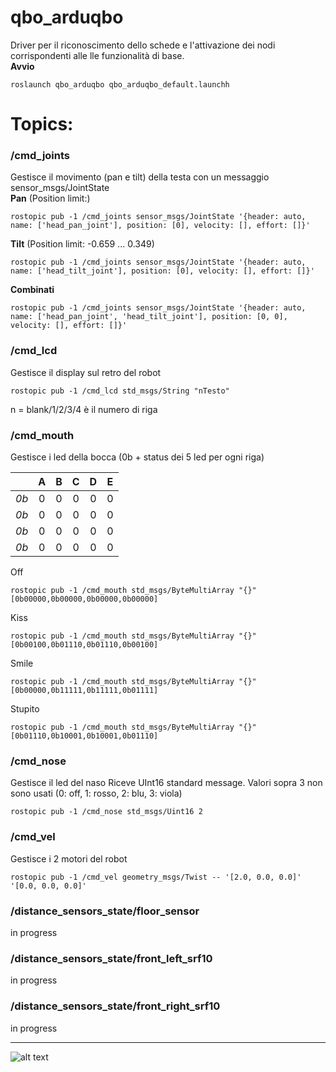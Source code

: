 # qbo_arduqbo       
Driver per il riconoscimento dello schede e l'attivazione dei nodi corrispondenti alle lle funzionalità di base.  
**Avvio**
```
roslaunch qbo_arduqbo qbo_arduqbo_default.launchh
```
# Topics: #
### /cmd_joints
Gestisce il movimento (pan e tilt) della testa con un messaggio sensor_msgs/JointState  
**Pan** (Position limit:)

```
rostopic pub -1 /cmd_joints sensor_msgs/JointState '{header: auto, name: ['head_pan_joint'], position: [0], velocity: [], effort: []}'
```
**Tilt** (Position limit: -0.659 ... 0.349)
```
rostopic pub -1 /cmd_joints sensor_msgs/JointState '{header: auto, name: ['head_tilt_joint'], position: [0], velocity: [], effort: []}'
```
**Combinati**
```
rostopic pub -1 /cmd_joints sensor_msgs/JointState '{header: auto, name: ['head_pan_joint', 'head_tilt_joint'], position: [0, 0], velocity: [], effort: []}'
```
  
### /cmd_lcd
Gestisce il display sul retro del robot

```
rostopic pub -1 /cmd_lcd std_msgs/String "nTesto"
```
n = blank/1/2/3/4 è il numero di riga


### /cmd_mouth
Gestisce i led della bocca (0b + status dei 5 led per ogni riga)

|  | A | B | C | D | E |
| :---: | :---: | :---: | :---: | :---: | :---: |
| *0b* | 0 | 0 | 0 | 0 | 0 |
| *0b* | 0 | 0 | 0 | 0 | 0 |
| *0b* | 0 | 0 | 0 | 0 | 0 |
| *0b* | 0 | 0 | 0 | 0 | 0 |

Off  
```
rostopic pub -1 /cmd_mouth std_msgs/ByteMultiArray "{}" [0b00000,0b00000,0b00000,0b00000]
```
Kiss
```
rostopic pub -1 /cmd_mouth std_msgs/ByteMultiArray "{}" [0b00100,0b01110,0b01110,0b00100]
```
Smile
```
rostopic pub -1 /cmd_mouth std_msgs/ByteMultiArray "{}" [0b00000,0b11111,0b11111,0b01111]
```
Stupito
```
rostopic pub -1 /cmd_mouth std_msgs/ByteMultiArray "{}" [0b01110,0b10001,0b10001,0b01110]
```

### /cmd_nose
Gestisce il led del naso
Riceve UInt16 standard message. Valori sopra 3 non sono usati (0: off, 1: rosso, 2: blu, 3: viola)
```
rostopic pub -1 /cmd_nose std_msgs/Uint16 2
```

### /cmd_vel
Gestisce i 2 motori del robot
```
rostopic pub -1 /cmd_vel geometry_msgs/Twist -- '[2.0, 0.0, 0.0]' '[0.0, 0.0, 0.0]'
```

### /distance_sensors_state/floor_sensor ###
in progress
### /distance_sensors_state/front_left_srf10 ###
in progress
### /distance_sensors_state/front_right_srf10 ###
in progress
___
![alt text](https://gavazzionline.files.wordpress.com/2014/01/img_6916.jpg?w=200)
